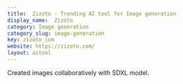 ```yaml
---
title:  Zizoto - Trending AI tool for Image generation
display_name:  Zizoto
category: Image generation
category_slug: image-generation
key: zizoto_com
website: https://zizoto.com/
layout: aitool
---
```


Created images collaboratively with SDXL model.
